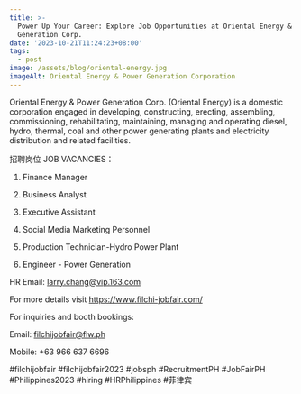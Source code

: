```yaml
---
title: >-
  Power Up Your Career: Explore Job Opportunities at Oriental Energy & Power
  Generation Corp.
date: '2023-10-21T11:24:23+08:00'
tags:
  - post
image: /assets/blog/oriental-energy.jpg
imageAlt: Oriental Energy & Power Generation Corporation
---
```

Oriental Energy & Power Generation Corp. (Oriental Energy) is a domestic corporation engaged in developing, constructing, erecting, assembling, commissioning, rehabilitating, maintaining, managing and operating diesel, hydro, thermal, coal and other power generating plants and electricity distribution and related facilities.



招聘岗位 JOB VACANCIES：



1. Finance Manager

2. Business Analyst

3. Executive Assistant

4. Social Media Marketing Personnel

5. Production Technician-Hydro Power Plant

6. Engineer - Power Generation



HR Email: larry.chang@vip.163.com





For more details visit https://www.filchi-jobfair.com/



For inquiries and booth bookings:

Email: filchijobfair@flw.ph

Mobile: +63 966 637 6696

\#filchijobfair #filchijobfair2023 #jobsph #RecruitmentPH #JobFairPH #Philippines2023 #hiring #HRPhilippines #菲律宾
